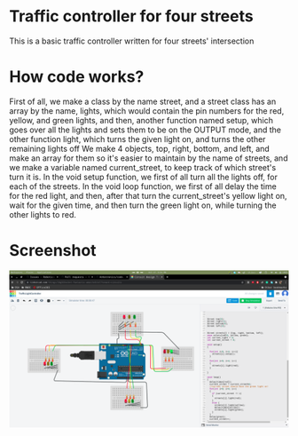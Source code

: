 # Traffic controller for four streets
This is a basic traffic controller written for four streets' intersection
# How code works?
First of all, we make a class by the name street, and a street class has an array by the name, lights, which would contain the pin numbers for the red, yellow, and green lights, and then, another function named setup, which goes over all the lights and sets them to be on the OUTPUT mode, and the other function light, which turns the given light on, and turns the other remaining lights off
We make 4 objects, top, right, bottom, and left, and make an array for them so it's easier to maintain by the name of streets, and we make a variable named current_street, to keep track of which street's turn it is. 
In the void setup function, we first of all turn all the lights off, for each of the streets.
In the void loop function, we first of all delay the time for the red light, and then, after that turn the current_street's yellow light on, wait for the given time, and then turn the green light on, while turning the other lights to red.
# Screenshot
<img src="screenshot.png">